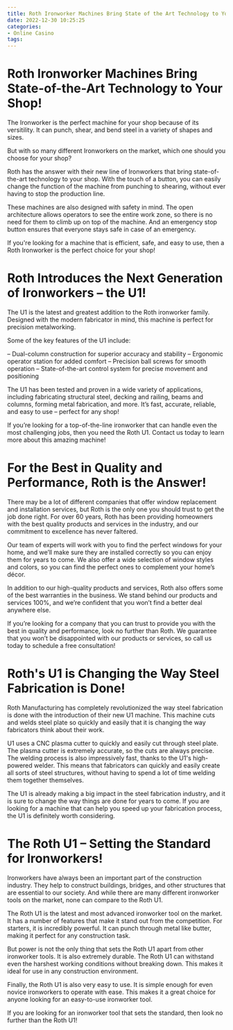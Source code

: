 ```yaml
---
title: Roth Ironworker Machines Bring State of the Art Technology to Your Shop!
date: 2022-12-30 10:25:25
categories:
- Online Casino
tags:
---
```



#  Roth Ironworker Machines Bring State-of-the-Art Technology to Your Shop!

The Ironworker is the perfect machine for your shop because of its versitility. It can punch, shear, and bend steel in a variety of shapes and sizes.

But with so many different Ironworkers on the market, which one should you choose for your shop?

Roth has the answer with their new line of Ironworkers that bring state-of-the-art technology to your shop. With the touch of a button, you can easily change the function of the machine from punching to shearing, without ever having to stop the production line.

These machines are also designed with safety in mind. The open architecture allows operators to see the entire work zone, so there is no need for them to climb up on top of the machine. And an emergency stop button ensures that everyone stays safe in case of an emergency.

If you're looking for a machine that is efficient, safe, and easy to use, then a Roth Ironworker is the perfect choice for your shop!

#  Roth Introduces the Next Generation of Ironworkers – the U1!

The U1 is the latest and greatest addition to the Roth ironworker family. Designed with the modern fabricator in mind, this machine is perfect for precision metalworking.

Some of the key features of the U1 include:

– Dual-column construction for superior accuracy and stability
– Ergonomic operator station for added comfort
– Precision ball screws for smooth operation
– State-of-the-art control system for precise movement and positioning

The U1 has been tested and proven in a wide variety of applications, including fabricating structural steel, decking and railing, beams and columns, forming metal fabrication, and more. It’s fast, accurate, reliable, and easy to use – perfect for any shop!

If you’re looking for a top-of-the-line ironworker that can handle even the most challenging jobs, then you need the Roth U1. Contact us today to learn more about this amazing machine!

#  For the Best in Quality and Performance, Roth is the Answer!

There may be a lot of different companies that offer window replacement and installation services, but Roth is the only one you should trust to get the job done right. For over 60 years, Roth has been providing homeowners with the best quality products and services in the industry, and our commitment to excellence has never faltered.

Our team of experts will work with you to find the perfect windows for your home, and we’ll make sure they are installed correctly so you can enjoy them for years to come. We also offer a wide selection of window styles and colors, so you can find the perfect ones to complement your home’s décor.

In addition to our high-quality products and services, Roth also offers some of the best warranties in the business. We stand behind our products and services 100%, and we’re confident that you won’t find a better deal anywhere else.

If you’re looking for a company that you can trust to provide you with the best in quality and performance, look no further than Roth. We guarantee that you won’t be disappointed with our products or services, so call us today to schedule a free consultation!

#  Roth's U1 is Changing the Way Steel Fabrication is Done!

Roth Manufacturing has completely revolutionized the way steel fabrication is done with the introduction of their new U1 machine. This machine cuts and welds steel plate so quickly and easily that it is changing the way fabricators think about their work.

U1 uses a CNC plasma cutter to quickly and easily cut through steel plate. The plasma cutter is extremely accurate, so the cuts are always precise. The welding process is also impressively fast, thanks to the U1's high-powered welder. This means that fabricators can quickly and easily create all sorts of steel structures, without having to spend a lot of time welding them together themselves.

The U1 is already making a big impact in the steel fabrication industry, and it is sure to change the way things are done for years to come. If you are looking for a machine that can help you speed up your fabrication process, the U1 is definitely worth considering.

#  The Roth U1 – Setting the Standard for Ironworkers!

Ironworkers have always been an important part of the construction industry. They help to construct buildings, bridges, and other structures that are essential to our society. And while there are many different ironworker tools on the market, none can compare to the Roth U1.

The Roth U1 is the latest and most advanced ironworker tool on the market. It has a number of features that make it stand out from the competition. For starters, it is incredibly powerful. It can punch through metal like butter, making it perfect for any construction task.

But power is not the only thing that sets the Roth U1 apart from other ironworker tools. It is also extremely durable. The Roth U1 can withstand even the harshest working conditions without breaking down. This makes it ideal for use in any construction environment.

Finally, the Roth U1 is also very easy to use. It is simple enough for even novice ironworkers to operate with ease. This makes it a great choice for anyone looking for an easy-to-use ironworker tool.

If you are looking for an ironworker tool that sets the standard, then look no further than the Roth U1!